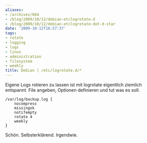 ```yaml
---
aliases:
- /archives/684
- /blog/2009/10/12/debian-etclogrotate-d
- /blog/2009/10/12/debian-etclogrotate-dot-d-star
date: '2009-10-12T16:57:37'
tags:
- rotate
- logging
- logs
- linux
- administration
- filesystem
- weekly
title: Debian | /etc/logrotate.d/*
---
```


Eigene Logs rotieren zu lassen ist mit logrotate eigentlich ziemlich entspannt.
File angeben, Optionen definieren und tut was es soll.

```
/var/log/backup.log {
    nocompress
    missingok
    notifempty
    rotate 4
    weekly
}
```

Schön. Selbsterklärend. Irgendwie.
